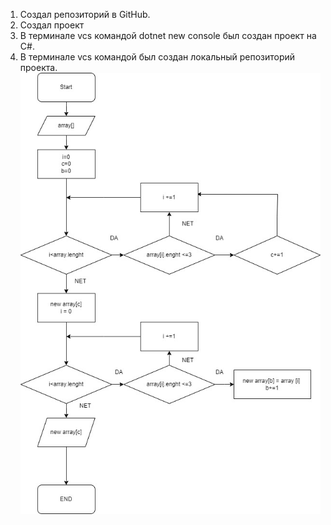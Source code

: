 1.  Создал репозиторий в GitHub.
2. Создал проект
3. В терминале vcs командой dotnet new console был создан проект на C#.
4. В терминале vcs командой был создан локальный репозиторий проекта.
![](Shema.jpg)


